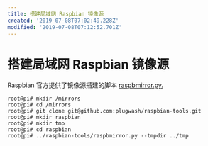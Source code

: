 ```yaml
---
title: 搭建局域网 Raspbian 镜像源
created: '2019-07-08T07:02:49.228Z'
modified: '2019-07-08T07:12:52.701Z'
---
```


# 搭建局域网 Raspbian 镜像源

Raspbian 官方提供了镜像源搭建的脚本 [raspbmirror.py.](https://raw.githubusercontent.com/plugwash/raspbian-tools/master/raspbmirror.py)
```
root@pi# mkdir /mirrors
root@pi# cd /mirrors
root@pi# git clone git@github.com:plugwash/raspbian-tools.git
root@pi# mkdir raspbian
root@pi# mkdir tmp
root@pi# cd raspbian
root@pi# ../raspbian-tools/raspbmirror.py --tmpdir ../tmp
```
